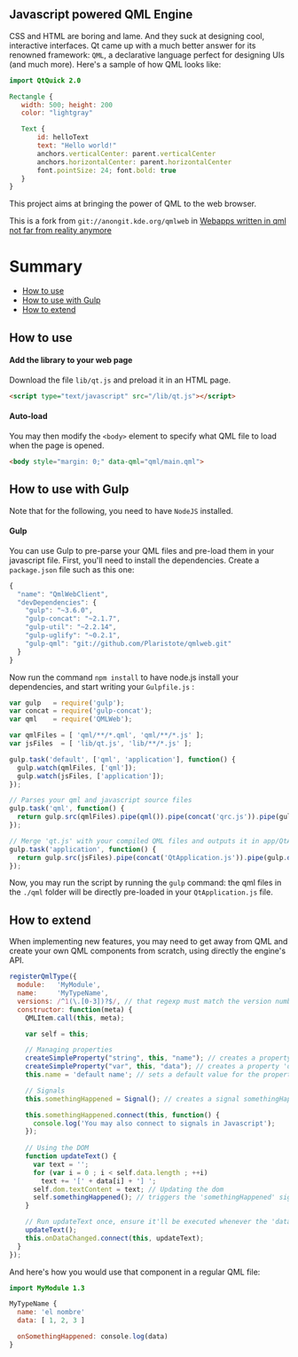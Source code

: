 ## Javascript powered QML Engine
CSS and HTML are boring and lame. And they suck at designing cool, interactive interfaces. Qt came up with a much better answer for its renowned framework: `QML`, a declarative language perfect for designing UIs (and much more). Here's a sample of how QML looks like:

```QML
import QtQuick 2.0

Rectangle {
   width: 500; height: 200
   color: "lightgray"

   Text {
       id: helloText
       text: "Hello world!"
       anchors.verticalCenter: parent.verticalCenter
       anchors.horizontalCenter: parent.horizontalCenter
       font.pointSize: 24; font.bold: true
   }
}
```

This project aims at bringing the power of QML to the web browser.

This is a fork from `git://anongit.kde.org/qmlweb` in [Webapps written in qml not far from reality anymore](http://akreuzkamp.de/2013/07/10/webapps-written-in-qml-not-far-from-reality-anymore)

# Summary
* [How to use](#how-to-use)
* [How to use with Gulp](#how-to-use-with-gulp)
* [How to extend](#how-to-extend)

## How to use
#### Add the library to your web page
Download the file `lib/qt.js` and preload it in an HTML page.

```HTML
<script type="text/javascript" src="/lib/qt.js"></script>
```

#### Auto-load
You may then modify the `<body>` element to specify what QML file to load when the page is opened.

```HTML
<body style="margin: 0;" data-qml="qml/main.qml">
````

## How to use with Gulp
Note that for the following, you need to have `NodeJS` installed.
#### Gulp
You can use Gulp to pre-parse your QML files and pre-load them in your javascript file. First, you'll need to install the dependencies. Create a `package.json` file such as this one:

```Javascript
{
  "name": "QmlWebClient",
  "devDependencies": {
    "gulp": "~3.6.0",
    "gulp-concat": "~2.1.7",
    "gulp-util": "~2.2.14",
    "gulp-uglify": "~0.2.1",
    "gulp-qml": "git://github.com/Plaristote/qmlweb.git"
  }
}
````

Now run the command `npm install` to have node.js install your dependencies, and start writing your `Gulpfile.js` :

```Javascript
var gulp   = require('gulp');
var concat = require('gulp-concat');
var qml    = require('QMLWeb');

var qmlFiles = [ 'qml/**/*.qml', 'qml/**/*.js' ];
var jsFiles  = [ 'lib/qt.js', 'lib/**/*.js' ];

gulp.task('default', ['qml', 'application'], function() {
  gulp.watch(qmlFiles, ['qml']);
  gulp.watch(jsFiles, ['application']);
});

// Parses your qml and javascript source files
gulp.task('qml', function() {
  return gulp.src(qmlFiles).pipe(qml()).pipe(concat('qrc.js')).pipe(gulp.dest('./lib'));
});

// Merge 'qt.js' with your compiled QML files and outputs it in app/QtApplication.js
gulp.task('application', function() {
  return gulp.src(jsFiles).pipe(concat('QtApplication.js')).pipe(gulp.dest('./app'));
});
````

Now, you may run the script by running the `gulp` command: the qml files in the `./qml` folder will be directly pre-loaded in your `QtApplication.js` file.

## How to extend
When implementing new features, you may need to get away from QML and create your own QML components from scratch, using directly the engine's API.

```Javascript
registerQmlType({
  module:   'MyModule',
  name:     'MyTypeName',
  versions: /^1(\.[0-3])?$/, // that regexp must match the version number for the import to work
  constructor: function(meta) {
    QMLItem.call(this, meta);

    var self = this;

    // Managing properties
    createSimpleProperty("string", this, "name"); // creates a property 'name' of type string
    createSimpleProperty("var", this, "data"); // creates a property 'data' of undefined type
    this.name = 'default name'; // sets a default value for the property 'name'

    // Signals
    this.somethingHappened = Signal(); // creates a signal somethingHappened

    this.somethingHappened.connect(this, function() {
      console.log('You may also connect to signals in Javascript');
    });
  
    // Using the DOM
    function updateText() {
      var text = '';
      for (var i = 0 ; i < self.data.length ; ++i)
        text += '[' + data[i] + '] ';
      self.dom.textContent = text; // Updating the dom
      self.somethingHappened(); // triggers the 'somethingHappened' signal.
    }

    // Run updateText once, ensure it'll be executed whenever the 'data' property changes.
    updateText();
    this.onDataChanged.connect(this, updateText);
  }
});
```

And here's how you would use that component in a regular QML file:
```QML
import MyModule 1.3

MyTypeName {
  name: 'el nombre'
  data: [ 1, 2, 3 ]

  onSomethingHappened: console.log(data)
}
```
